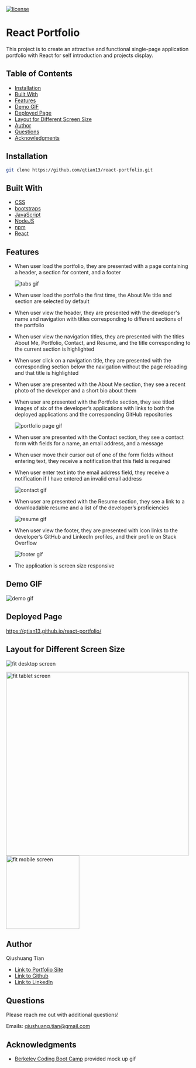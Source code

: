 [![license](https://img.shields.io/badge/License-MIT-blue.svg)](https://opensource.org/licenses/MIT)
# React Portfolio

This project is to create an attractive and functional single-page application portfolio with React for self introduction and projects display.

## Table of Contents
* [Installation](#installation)
* [Built With](#built-with)
* [Features](#features)
* [Demo GIF](#demo-gif)
* [Deployed Page](#deployed-page)
* [Layout for Different Screen Size](#layout-for-different-screen-size)
* [Author](#author)
* [Questions](#questions)
* [Acknowledgments](#acknowledgments)

## Installation
```bash
git clone https://github.com/qtian13/react-portfolio.git
```

## Built With
* [CSS](https://www.w3schools.com/css/)
* [bootstraps](https://getbootstrap.com/)
* [JavaScript](https://www.javascript.com/)
* [NodeJS](https://nodejs.org/en/)
* [npm](https://www.npmjs.com/)
* [React](https://reactjs.org/)


## Features
* When user load the portfolio, they are presented with a page containing a header, a section for content, and a footer

  ![tabs gif](./public/assets/images/tabs.gif)
* When user load the portfolio the first time, the About Me title and section are selected by default
* When user view the header, they are presented with the developer's name and navigation with titles corresponding to different sections of the portfolio
* When user view the navigation titles, they are presented with the titles About Me, Portfolio, Contact, and Resume, and the title corresponding to the current section is highlighted
* When user click on a navigation title, they are presented with the corresponding section below the navigation without the page reloading and that title is highlighted
* When user are presented with the About Me section, they see a recent photo of the developer and a short bio about them
* When user are presented with the Portfolio section, they see titled images of six of the developer’s applications with links to both the deployed applications and the corresponding GitHub repositories

  ![portfolio page gif](./public/assets/images/portfolioPage.gif)
* When user are presented with the Contact section, they see a contact form with fields for a name, an email address, and a message
* When user move their cursor out of one of the form fields without entering text, they receive a notification that this field is required
* When user enter text into the email address field, they receive a notification if I have entered an invalid email address

  ![contact gif](./public/assets/images/contact.gif)
* When user are presented with the Resume section, they see a link to a downloadable resume and a list of the developer’s proficiencies

  ![resume gif](./public/assets/images/resume.gif)
* When user view the footer, they are presented with icon links to the developer’s GitHub and LinkedIn profiles, and their profile on Stack Overflow

  ![footer gif](./public/assets/images/footer.gif)
* The application is screen size responsive

## Demo GIF
![demo gif](./public/assets/images/demo.gif)

## Deployed Page
https://qtian13.github.io/react-portfolio/

## Layout for Different Screen Size
![fit desktop screen](./public/assets/images/desktopScreen.png)


<img src="./public/assets/images/tabletScreen.png" alt="fit tablet screen" width="500">


<img src="./public/assets/images/mobileScreen.png" alt="fit mobile screen" width="200">


## Author
Qiushuang Tian
- [Link to Portfolio Site](https://qtian13.github.io/react-portfolio/)
- [Link to Github](https://github.com/qtian13)
- [Link to LinkedIn](https://www.linkedin.com/in/qiushuang-tian-a9754248/)

## Questions
Please reach me out with additional questions!

Emails: qiushuang.tian@gmail.com

## Acknowledgments
- [Berkeley Coding Boot Camp](https://bootcamp.berkeley.edu/coding/) provided mock up gif